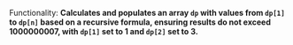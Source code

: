 Functionality: **Calculates and populates an array `dp` with values from `dp[1]` to `dp[n]` based on a recursive formula, ensuring results do not exceed 1000000007, with `dp[1]` set to 1 and `dp[2]` set to 3.**